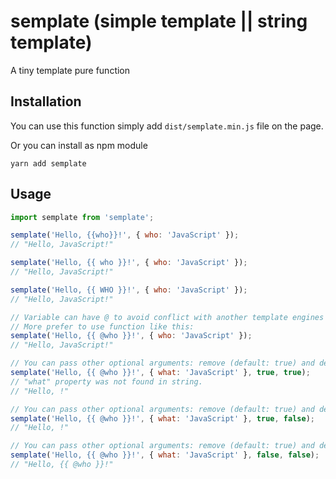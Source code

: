 # semplate (simple template || string template)

A tiny template pure function

## Installation

You can use this function simply add `dist/semplate.min.js` file on the page.

Or you can install as npm module

```
yarn add semplate
```

## Usage

```js
import semplate from 'semplate';

semplate('Hello, {{who}}!', { who: 'JavaScript' });
// "Hello, JavaScript!"

semplate('Hello, {{ who }}!', { who: 'JavaScript' });
// "Hello, JavaScript!"

semplate('Hello, {{ WHO }}!', { who: 'JavaScript' });
// "Hello, JavaScript!"

// Variable can have @ to avoid conflict with another template engines (as an example, Blade). 
// More prefer to use function like this:
semplate('Hello, {{ @who }}!', { who: 'JavaScript' });
// "Hello, JavaScript!"

// You can pass other optional arguments: remove (default: true) and debug (default: true) 
semplate('Hello, {{ @who }}!', { what: 'JavaScript' }, true, true);
// "what" property was not found in string.
// "Hello, !"

// You can pass other optional arguments: remove (default: true) and debug (default: true) 
semplate('Hello, {{ @who }}!', { what: 'JavaScript' }, true, false);
// "Hello, !"

// You can pass other optional arguments: remove (default: true) and debug (default: true) 
semplate('Hello, {{ @who }}!', { what: 'JavaScript' }, false, false);
// "Hello, {{ @who }}!"
```
